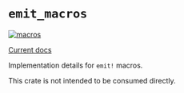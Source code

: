 # `emit_macros`

[![macros](https://github.com/emit-rs/emit/actions/workflows/macros.yml/badge.svg)](https://github.com/emit-rs/emit/actions/workflows/macros.yml)

[Current docs](https://docs.rs/emit_macros/0.11.0-alpha.5/emit_macros/index.html)

Implementation details for `emit!` macros.

This crate is not intended to be consumed directly.
